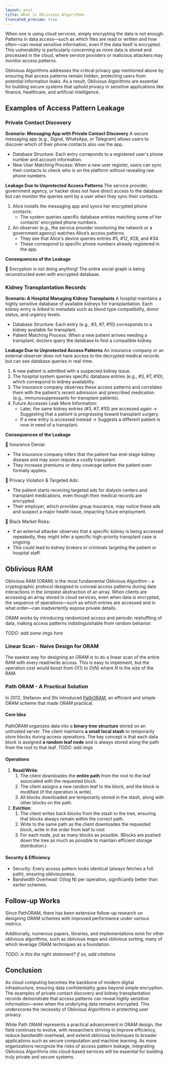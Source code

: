 ```yaml
---
layout: post
title: What is Oblivious Algorithms
truncated_preview: true
---
```


When one is using cloud services, simply encrypting the data is not enough. Patterns in data access—such as which files are read or written and how often—can reveal sensitive information, even if the data itself is encrypted. This vulnerability is particularly concerning as more data is stored and processed in the cloud, where service providers or malicious attackers may monitor access patterns. 

Oblivious Algorithms addresses the critical privacy gap mentioned above by ensuring that access patterns remain hidden, protecting users from potential information leaks. As a result, Oblivious Algorithms are essential for building secure systems that uphold privacy in sensitive applications like finance, healthcare, and artificial intelligence.

## Examples of Access Pattern Leakage 
### Private Contact Discovery
**Scenario: Messaging App with Private Contact Discovery**
A secure messaging app (e.g., Signal, WhatsApp, or Telegram) allows users to discover which of their phone contacts also use the app.
- Database Structure: Each entry correponds to a registered user's phone number and account information.
- New User Matching Process: When a new user register, users can sync their contacts to check who is on the platform without revealing raw phone numbers.

**Leakage Due to Unprotected Access Patterns**
The service provider, government agency, or hacker does not have direct access to the database but can monitor the queries sent by a user when they sync their contacts.

1. Alice installs the messaging app and syncs her encrypted phone contacts.
   - The system queries specific database entries matching some of her contacts' encrypted phone numbers.
2. An observer (e.g., the service provider monitoring the network or a government agency) watches Alice’s access patterns.
   - They see that Alice's device queries entries #5, #12, #28, and #34.
   - These correspond to specific phone numbers already registered in the app.

**Consequences of the Leakage**

🔴 Encryption is not doing anything! The entire social graph is being reconstructed even with encrypted database.



### Kidney Transplantation Records
**Scenario: A Hospital Managing Kidney Transplants**
A hospital maintains a highly sensitive database of available kidneys for transplantation. Each kidney entry is linked to metadata such as blood type compatibility, donor status, and urgency levels.
- Database Structure: Each entry (e.g., #3, #7, #10) corresponds to a kidney available for transplant.
- Patient Matching Process: When a new patient arrives needing a transplant, doctors query the database to find a compatible kidney.

**Leakage Due to Unprotected Access Patterns**
An insurance company or an external observer does not have access to the decrypted medical records but can see database queries in real-time.

1. A new patient is admitted with a suspected kidney issue.
2. The hospital system queries specific database entries (e.g., #3, #7, #10), which correspond to kidney availability.
3. The insurance company observes these access patterns and correlates them with the patient's recent admission and prescribed medication (e.g., immunosuppressants for transplant patients).
4. Future Accesses Leak More Information:
     - Later, the same kidney entries (#3, #7, #10) are accessed again → Suggesting that a patient is progressing toward transplant surgery.
     - If a new entry is accessed instead → Suggests a different patient is now in need of a transplant.

**Consequences of the Leakage**

🔴 Insurance Denial:
- The insurance company infers that the patient has end-stage kidney disease and may soon require a costly transplant.
- They increase premiums or deny coverage before the patient even formally applies.

🔴 Privacy Violation & Targeted Ads:
- The patient starts receiving targeted ads for dialysis centers and transplant medications, even though their medical records are encrypted.
- Their employer, which provides group insurance, may notice these ads and suspect a major health issue, impacting future employment.

🔴 Black Market Risks:
- If an external attacker observes that a specific kidney is being accessed repeatedly, they might infer a specific high-priority transplant case is ongoing.
- This could lead to kidney brokers or criminals targeting the patient or hospital staff.

## Oblivious RAM 
Oblivious RAM (ORAM) is the most fundamental Oblivious Algorithm – a cryptographic protocol designed to conceal access patterns during data interactions in the simplest abstraction of an array. When clients are accessing an array stored in cloud services, even when data is encrypted, the sequence of operations—such as which entries are accessed and in what order—can inadvertently expose private details. 

ORAM works by introducing randomized access and periodic reshuffling of data, making access patterns indistinguishable from random behavior. 

_TODO: add some imgs here_

### Linear Scan - Naive Design for ORAM

The easiest way for designing an ORAM is to do a linear scan of the entire RAM with every read/write access. This is easy to implement, but the operation cost would boost from $O(1)$ to $O(N)$ where $N$ is the size of the RAM. 

### Path ORAM - A Practical Solution
In 2012, Stefanov and Shi introduced [PathORAM](https://eprint.iacr.org/2013/280.pdf), an efficient and simple ORAM scheme that made ORAM practical.

#### Core Idea
PathORAM organizes data into a **binary tree structure** stored on an untrusted server. The client maintains **a small local stash** to temporarily store blocks during access operations. The key concept is that each data block is assigned **a random leaf node** and is always stored along the path from the root to that leaf.
_TODO: add imgs_

#### Operations
1. **Read/Write**:
   1. The client downloades the **entire path** from the root to the leaf associated with the requested block.
   2. The client assigns a new random leaf to the block, and the block is modified (if the operation is write). 
   3. All blocks downloaded are temporarily stored in the stash, along with other blocks on the path.
2. **Eviction**:
   1. The client writes back blocks from the stash to the tree, ensuring that blocks always remain within the correct path.
   2. Write to the same path as the client downloades the requested block, write in the order from leaf to root 
   3. For each node, put as many blocks as possible. (Blocks are pushed down the tree as much as possible to maintain efficient storage distribution.) 

#### Security & Efficiency 
- Security: Every access pattern looks identical (always fetches a full path), ensuring obliviousness.
- Bandwidth Overhead: O(log N) per operation, significantly better than earlier schemes. 

## Follow-up Works
Since PathORAM, there has been extensive follow-up research on designing ORAM schemes with improved performance under various metrics.

Additionally, numerous papers, libraries, and implementations exist for other oblivious algorithms, such as oblivious maps and oblivious sorting, many of which leverage ORAM techniques as a foundation.

_TODO: is this the right statement? if so, add citations_

## Conclusion
As cloud computing becomes the backbone of modern digital infrastructure, ensuring data confidentiality goes beyond simple encryption. The examples of private contact discovery and kidney transplantation records demonstrate that access patterns can reveal highly sensitive information—even when the underlying data remains encrypted. This underscores the necessity of Oblivious Algorithms in protecting user privacy.

While Path ORAM represents a practical advancement in ORAM design, the field continues to evolve, with researchers striving to improve efficiency, reduce bandwidth overhead, and extend oblivious techniques to broader applications such as secure computation and machine learning. As more organizations recognize the risks of access pattern leakage, integrating Oblivious Algorithms into cloud-based services will be essential for building truly private and secure systems.